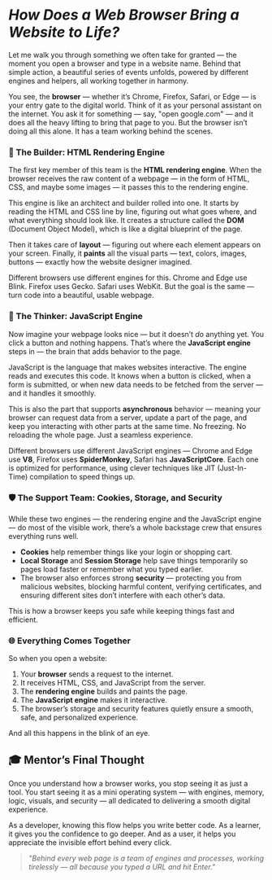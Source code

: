 

#  *How Does a Web Browser Bring a Website to Life?*

Let me walk you through something we often take for granted — the moment you open a browser and type in a website name. Behind that simple action, a beautiful series of events unfolds, powered by different engines and helpers, all working together in harmony.

You see, the **browser** — whether it’s Chrome, Firefox, Safari, or Edge — is your entry gate to the digital world. Think of it as your personal assistant on the internet. You ask it for something — say, "open google.com" — and it does all the heavy lifting to bring that page to you. But the browser isn’t doing all this alone. It has a team working behind the scenes.

### 🧱 The Builder: HTML Rendering Engine

The first key member of this team is the **HTML rendering engine**. When the browser receives the raw content of a webpage — in the form of HTML, CSS, and maybe some images — it passes this to the rendering engine.

This engine is like an architect and builder rolled into one. It starts by reading the HTML and CSS line by line, figuring out what goes where, and what everything should look like. It creates a structure called the **DOM** (Document Object Model), which is like a digital blueprint of the page.

Then it takes care of **layout** — figuring out where each element appears on your screen. Finally, it **paints** all the visual parts — text, colors, images, buttons — exactly how the website designer imagined.

Different browsers use different engines for this. Chrome and Edge use Blink. Firefox uses Gecko. Safari uses WebKit. But the goal is the same — turn code into a beautiful, usable webpage.

### 🧠 The Thinker: JavaScript Engine

Now imagine your webpage looks nice — but it doesn’t *do* anything yet. You click a button and nothing happens. That’s where the **JavaScript engine** steps in — the brain that adds behavior to the page.

JavaScript is the language that makes websites interactive. The engine reads and executes this code. It knows when a button is clicked, when a form is submitted, or when new data needs to be fetched from the server — and it handles it smoothly.

This is also the part that supports **asynchronous** behavior — meaning your browser can request data from a server, update a part of the page, and keep you interacting with other parts at the same time. No freezing. No reloading the whole page. Just a seamless experience.

Different browsers use different JavaScript engines — Chrome and Edge use **V8**, Firefox uses **SpiderMonkey**, Safari has **JavaScriptCore**. Each one is optimized for performance, using clever techniques like JIT (Just-In-Time) compilation to speed things up.

### 🛡️ The Support Team: Cookies, Storage, and Security

While these two engines — the rendering engine and the JavaScript engine — do most of the visible work, there’s a whole backstage crew that ensures everything runs well.

* **Cookies** help remember things like your login or shopping cart.
* **Local Storage** and **Session Storage** help save things temporarily so pages load faster or remember what you typed earlier.
* The browser also enforces strong **security** — protecting you from malicious websites, blocking harmful content, verifying certificates, and ensuring different sites don’t interfere with each other’s data.

This is how a browser keeps you safe while keeping things fast and efficient.

### 🌐 Everything Comes Together

So when you open a website:

1. Your **browser** sends a request to the internet.
2. It receives HTML, CSS, and JavaScript from the server.
3. The **rendering engine** builds and paints the page.
4. The **JavaScript engine** makes it interactive.
5. The browser’s storage and security features quietly ensure a smooth, safe, and personalized experience.

And all this happens in the blink of an eye.

## 🎓 Mentor’s Final Thought

Once you understand how a browser works, you stop seeing it as just a tool. You start seeing it as a mini operating system — with engines, memory, logic, visuals, and security — all dedicated to delivering a smooth digital experience.

As a developer, knowing this flow helps you write better code. As a learner, it gives you the confidence to go deeper. And as a user, it helps you appreciate the invisible effort behind every click.

> *"Behind every web page is a team of engines and processes, working tirelessly — all because you typed a URL and hit Enter."*
 
